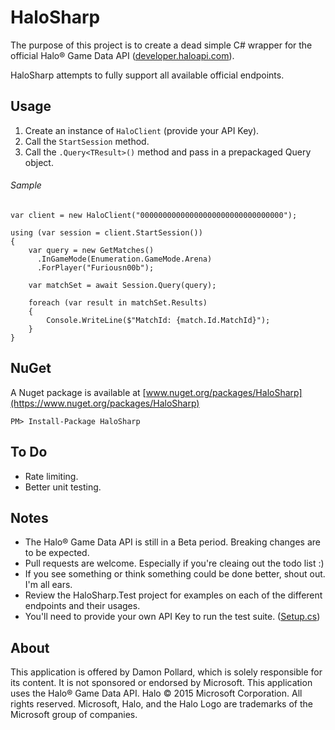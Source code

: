 # HaloSharp #

The purpose of this project is to create a dead simple C# wrapper for the official Halo® Game Data API ([developer.haloapi.com](https://developer.haloapi.com)).

HaloSharp attempts to fully support all available official endpoints.

## Usage ##

1. Create an instance of `HaloClient` (provide your API Key).
2. Call the `StartSession` method.
3. Call the `.Query<TResult>()` method and pass in a prepackaged Query object.

###### Sample ######

```
var client = new HaloClient("00000000000000000000000000000000");

using (var session = client.StartSession())
{
    var query = new GetMatches()
      .InGameMode(Enumeration.GameMode.Arena)
      .ForPlayer("Furiousn00b");
        
    var matchSet = await Session.Query(query);
    
    foreach (var result in matchSet.Results)
    {
        Console.WriteLine($"MatchId: {match.Id.MatchId}");
    }
}
```

## NuGet ##

A Nuget package is available at [www.nuget.org/packages/HaloSharp](https://www.nuget.org/packages/HaloSharp) 

`PM> Install-Package HaloSharp`

## To Do ##

* Rate limiting.
* Better unit testing.

## Notes ##

* The Halo® Game Data API is still in a Beta period. Breaking changes are to be expected.
* Pull requests are welcome. Especially if you're cleaing out the todo list :)
* If you see something or think something could be done better, shout out. I'm all ears.
* Review the HaloSharp.Test project for examples on each of the different endpoints and their usages.
* You'll need to provide your own API Key to run the test suite. ([Setup.cs](https://github.com/gitFurious/HaloSharp/blob/master/Source/HaloSharp.Test/Setup.cs))

## About ##
This application is offered by Damon Pollard, which is solely responsible for its content. It is not sponsored or endorsed by Microsoft. This application uses the Halo® Game Data API. Halo © 2015 Microsoft Corporation. All rights reserved. Microsoft, Halo, and the Halo Logo are trademarks of the Microsoft group of companies.
